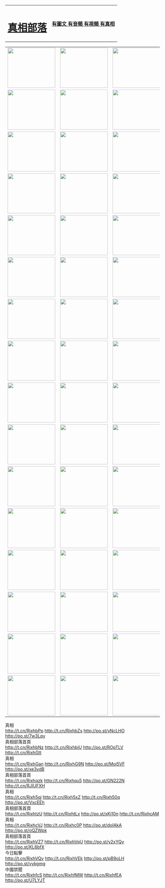 <table>
<tr>

<td>
	<H1><a href="http://26.is-a-liberal.com/zx/">真相部落</a></H1>
</td>
<td>
	<H4><a href="http://26.is-a-liberal.com/zx/">有圖文 有音頻 有視頻 有真相</a></H4>
</td>
</tr>

</table>
<table>
<tr>
	<td><a href="http://bl.77.38.is-a-socialist.com/xtr/107/"><img  src ="http://bl.77.38.is-a-socialist.com/pic/2017/02/107.jpg" width="155px" height="130px"></a></td>
	<td><a href="http://bl.77.38.is-a-socialist.com/xtr/829/"><img src ="http://bl.77.38.is-a-socialist.com/pic/2017/02/829.jpg" width="155px" height="130px"></a></td>
	<td><a href="http://bl.77.38.is-a-socialist.com/xtr/69/"><img  src ="http://bl.77.38.is-a-socialist.com/pic/2017/02/69.jpg" width="155px" height="130px"></a></td>
	<td><a href="http://bl.77.38.is-a-socialist.com/xtr/99/"><img  src ="http://bl.77.38.is-a-socialist.com/pic/2017/02/99.jpg" width="155px" height="130px"></a></td>
</tr>
<tr>
	<td><a href="http://bl.77.38.is-a-socialist.com/xtr/40/"><img  src ="http://bl.77.38.is-a-socialist.com/pic/2017/02/40.jpg" width="155px" height="130px"></a></td>
	<td><a href="http://bl.77.38.is-a-socialist.com/xtr/20/"><img  src ="http://bl.77.38.is-a-socialist.com/pic/2017/02/20.jpg" width="155px" height="130px"></a></td>
	<td><a href="http://bl.77.38.is-a-socialist.com/xtr/81/"><img  src ="http://bl.77.38.is-a-socialist.com/pic/2017/02/81.jpg" width="155px" height="130px"></a></td>
	<td><a href="http://bl.77.38.is-a-socialist.com/xtr/2/"><img  src ="http://bl.77.38.is-a-socialist.com/pic/2017/02/2.jpg" width="155px" height="130px"></a></td>
</tr>
<tr>
	<td><a href="http://bl.77.38.is-a-socialist.com/xtr/86/"><img  src ="http://bl.77.38.is-a-socialist.com/pic/2017/02/86.jpg" width="155px" height="130px"></a></td>
	<td><a href="http://bl.77.38.is-a-socialist.com/xtr/109/"><img  src ="http://bl.77.38.is-a-socialist.com/pic/2017/02/109.jpg" width="155px" height="130px"></a></td>
	<td><a href="http://bl.77.38.is-a-socialist.com/xtr/1378/"><img  src ="http://bl.77.38.is-a-socialist.com/pic/2017/02/1378.jpg" width="155px" height="130px"></a></td>
	<td><a href="http://bl.77.38.is-a-socialist.com/xtr/57/"><img  src ="http://bl.77.38.is-a-socialist.com/pic/2017/02/57.jpg" width="155px" height="130px"></a></td>
</tr>
<tr>
	<td><a href="http://bl.77.38.is-a-socialist.com/xtr/1219/"><img  src ="http://bl.77.38.is-a-socialist.com/pic/2017/02/1219.jpg" width="155px" height="130px"></a></td>
	<td><a href="http://bl.77.38.is-a-socialist.com/xtr/1220/"><img  src ="http://bl.77.38.is-a-socialist.com/pic/2017/02/1220.jpg" width="155px" height="130px"></a></td>
	<td><a href="http://bl.77.38.is-a-socialist.com/xtr/1221/"><img  src ="http://bl.77.38.is-a-socialist.com/pic/2017/02/1221.jpg" width="155px" height="130px"></a></td>
	<td><a href="http://bl.77.38.is-a-socialist.com/xtr/51/"><img  src ="http://bl.77.38.is-a-socialist.com/pic/2017/02/51.jpg" width="155px" height="130px"></a></td>
</tr>
<tr>
	<td><a href="http://bl.77.38.is-a-socialist.com/xtr/1055/"><img  src ="http://bl.77.38.is-a-socialist.com/pic/2017/02/1055.jpg" width="155px" height="130px"></a></td>
	<td><a href="http://bl.77.38.is-a-socialist.com/xtr/611/"><img  src ="http://bl.77.38.is-a-socialist.com/pic/2017/02/611.jpg" width="155px" height="130px"></a></td>
	<td><a href="http://bl.77.38.is-a-socialist.com/xtr/1121/"><img  src ="http://bl.77.38.is-a-socialist.com/pic/2017/02/1121.jpg" width="155px" height="130px"></a></td>
	<td><a href="http://bl.77.38.is-a-socialist.com/xtr/610/"><img  src ="http://bl.77.38.is-a-socialist.com/pic/2017/02/610.jpg" width="155px" height="130px"></a></td>
</tr>
<tr>
	<td><a href="http://bl.77.38.is-a-socialist.com/xtr/1128/"><img  src ="http://bl.77.38.is-a-socialist.com/pic/2017/02/1128.jpg" width="155px" height="130px"></a></td>
	<td><a href="http://bl.77.38.is-a-socialist.com/xtr/1395/"><img  src ="http://bl.77.38.is-a-socialist.com/pic/2017/02/1406.jpg" width="155px" height="130px"></a></td>
	<td><a href="http://bl.77.38.is-a-socialist.com/xtr/1407/"><img  src ="http://bl.77.38.is-a-socialist.com/pic/2017/02/1407.jpg" width="155px" height="130px"></a></td>
	<td><a href="http://bl.77.38.is-a-socialist.com/xtr/934/"><img  src ="http://bl.77.38.is-a-socialist.com/pic/2017/02/934.jpg" width="155px" height="130px"></a></td>
</tr>
<tr>
	<td><a href="http://bl.77.38.is-a-socialist.com/xtr/641/"><img  src ="http://bl.77.38.is-a-socialist.com/pic/2017/02/641.jpg" width="155px" height="130px"></a></td>
	<td><a href="http://bl.77.38.is-a-socialist.com/xtr/949/"><img  src ="http://bl.77.38.is-a-socialist.com/pic/2017/02/949.jpg" width="155px" height="130px"></a></td>
	<td><a href="http://bl.77.38.is-a-socialist.com/xtr/112/"><img  src ="http://bl.77.38.is-a-socialist.com/pic/2017/02/112.jpg" width="155px" height="130px"></a></td>
	<td><a href="http://bl.77.38.is-a-socialist.com/xtr/812/"><img  src ="http://bl.77.38.is-a-socialist.com/pic/2017/02/812.jpg" width="155px" height="130px"></a></td>
</tr>
<tr>
	<td><a href="http://bl.77.38.is-a-socialist.com/xtr/103/"><img  src ="http://bl.77.38.is-a-socialist.com/pic/2017/02/103.jpg" width="155px" height="130px"></a></td>
	<td><a href="http://bl.77.38.is-a-socialist.com/xtr/3/"><img  src ="http://bl.77.38.is-a-socialist.com/pic/2017/02/3.jpg" width="155px" height="130px"></a></td>
	<td><A HREF="http://bl.77.38.is-a-socialist.com/mp4/zx/2015/11/Lkmtt.mp4" target="_blank" title="蓮開滿天庭"><img  src="http://bl.77.38.is-a-socialist.com/pic/2015/11/Lkmtt3480_jssor.jpg"  width="155px" height="130px"></A></td>
	<td><A HREF="http://bl.77.38.is-a-socialist.com/mp4/zx/2015/11/2013513.mp4" target="_blank" title="飛旋的法輪"><img  src="http://bl.77.38.is-a-socialist.com/pic/2015/11/falun480_jssor.jpg"  width="155px" height="130px"></A></td>
</tr>
<tr>
	<td><A HREF="http://bl.77.38.is-a-socialist.com/mp4/zx/2015/11/NYParade.mp4" target="_blank" title="2004年4月10日法輪功紐約大遊行"><img  src="http://bl.77.38.is-a-socialist.com/pic/2015/11/nyparade480_jssor.jpg"  width="155px" height="130px"></A></td>
	<td><A HREF="http://bl.77.38.is-a-socialist.com/mp4/news617/2015/05/WEB_s28093.mp4" target="_blank" title="2015年世界法輪大法日特別報導"><img  src="http://bl.77.38.is-a-socialist.com/pic/2015/11/p6752711a666997037_jssor.jpg"  width="155px" height="130px"></A></td>
	<td><A HREF="http://bl.77.38.is-a-socialist.com/mp4/news829/2015/11/30211_326650.mp4" target="_blank" title="滄州綁架案連審四天 民眾抹淚稱審好人"><img  src="http://bl.77.38.is-a-socialist.com/pic/2015/11/changzhou2480_jssor.jpg"  width="155px" height="130px"></A></td>
	<td><A HREF="http://bl.77.38.is-a-socialist.com/mp4/mhph/2015/10/changzhou.mp4" target="_blank" title="滄州真相--獅城血淚"><img  src="http://bl.77.38.is-a-socialist.com/pic/2015/11/changzhou480_jssor.jpg"  width="155px" height="130px"></A></td>
</tr>
<tr>
	<td><A HREF="http://bl.77.38.is-a-socialist.com/mp4/mhjd/mhjd_55.mp4" target="_blank" title="正義律師與無罪辯護"><img  src="http://bl.77.38.is-a-socialist.com/pic/2015/11/wzbh480_jssor.jpg"  width="155px" height="130px"></A></td>
	<td><A HREF="http://bl.77.38.is-a-socialist.com/mp4/zx/2015/11/layerkcs.mp4" target="_blank" title="中國的良心--高智晟律師"><img  src="http://bl.77.38.is-a-socialist.com/pic/2015/11/layerkcs2480_jssor.jpg"  width="155px" height="130px"></A></td>
	<td><A HREF="http://bl.77.38.is-a-socialist.com/mp4/mhph/2015/10/szxl.mp4" target="_blank" title="神州血淚--北京、大慶、廣東、哈爾濱"><img  src="http://bl.77.38.is-a-socialist.com/pic/2015/11/szxl480_jssor.jpg"  width="155px" height="130px"></A></td>
	<td><A HREF="http://bl.77.38.is-a-socialist.com/mp4/zx/2015/11/TangShanFFXS.mp4" target="_blank" title="真相紀錄片：鳳凰新生"><img  src="http://bl.77.38.is-a-socialist.com/pic/2015/11/fhxs2480_jssor.jpg"  width="155px" height="130px"></A></td>
</tr>
<tr>
	<td><A HREF="http://bl.77.38.is-a-socialist.com/mp4/zx/2015/11/jidong.mp4" target="_blank" title="冀東監獄的罪惡"><img  src="http://bl.77.38.is-a-socialist.com/pic/2015/11/jidong480_jssor.jpg"  width="155px" height="130px"></A></td>
	<td><A HREF="http://bl.77.38.is-a-socialist.com/mp4/mhph/2015/10/tangshan.mp4" target="_blank" title="鳳凰血淚"><img  src="http://bl.77.38.is-a-socialist.com/pic/2015/11/tangshan480_jssor.jpg"  width="155px" height="130px"></A>
					</div></td>
	<td>	<A HREF="http://bl.77.38.is-a-socialist.com/mp4/mhph/2015/10/zfxtzxl.mp4" target="_blank" title="政法系統罪行錄--唐山篇"><img  src="http://bl.77.38.is-a-socialist.com/pic/2015/11/zfxtzxl480_jssor.jpg"  width="155px" height="130px"></A></td>
	<td><A HREF="http://bl.77.38.is-a-socialist.com/mp4/mhph/2015/10/QDBG.mp4" target="_blank" title="青島悲歌"><img  src="http://bl.77.38.is-a-socialist.com/pic/2015/10/qdbg2480_jssor.jpg"  width="155px" height="130px"></A></td>
</tr>
<tr>
	<td><A HREF="http://bl.77.38.is-a-socialist.com/mp4/mhph/2015/10/huludao.mp4" target="_blank" title="葫蘆島永恆的見證"><img  src="http://bl.77.38.is-a-socialist.com/pic/2015/10/huludao480_jssor.jpg"  width="155px" height="130px"></A></td>
	<td><A HREF="http://bl.77.38.is-a-socialist.com/mp4/mhph/2015/10/qbzx.mp4" target="_blank" title="湖畔泉邊聽真相-濟南泉城的傳奇"><img  src="http://bl.77.38.is-a-socialist.com/pic/2015/10/hupan480_jssor.jpg"  width="155px" height="130px"></A></td>
	<td><A HREF="http://bl.77.38.is-a-socialist.com/mp4/mhph/2015/10/baoding_dvd_v2.mp4" target="_blank" title="燕趙悲歌"><img  src="http://bl.77.38.is-a-socialist.com/pic/2015/10/yzbg480_jssor.jpg"  width="155px" height="130px"></A></td>
	<td><A HREF="http://bl.77.38.is-a-socialist.com/mp4/zx/2015/11/meihuashi_complete_ED2.0.mp4" target="_blank" title="梅花詩完整版"><img  src="http://bl.77.38.is-a-socialist.com/pic/2015/11/mhs480_jssor.jpg"  width="155px" height="130px"></A></td>
</tr>
<tr>
	<td><A HREF="http://bl.77.38.is-a-socialist.com/mp4/zx/2015/11/fengbei512k.mp4" target="_blank" title="豐碑"><img  src="http://bl.77.38.is-a-socialist.com/pic/2015/11/fongbei480_jssor.jpg"  width="155px" height="130px"></A></td>
	<td><A HREF="http://bl.77.38.is-a-socialist.com/mp4/zx/2015/11/fytdxComplete.mp4" target="_blank" title="風雨天地行全集"><img  src="http://bl.77.38.is-a-socialist.com/pic/2015/11/fytdxWhite480_jssor.jpg"  width="155px" height="130px"></A></td>
	<td><A HREF="http://bl.77.38.is-a-socialist.com/mp4/zx/2015/11/JianZheng.mp4" target="_blank" title="見證"><img  src="http://bl.77.38.is-a-socialist.com/pic/2015/11/witness480_jssor.jpg"  width="155px" height="130px"></A></td>
	<td><A HREF="http://bl.77.38.is-a-socialist.com/mp4/mhph/2015/10/hcym.mp4" target="_blank" title="紅朝陰謀"><img  src="http://bl.77.38.is-a-socialist.com/pic/2015/10/hcym480_jssor.jpg"  width="155px" height="130px"></A></td>
</tr>
<tr>
	<td><A HREF="http://bl.77.38.is-a-socialist.com/mp4/zx/2015/11/zfzxPalV3.mp4" target="_blank" title="是自焚還是騙局"><img  src="http://bl.77.38.is-a-socialist.com/pic/2015/11/zfzx4805_jssor.jpg"  width="155px" height="130px"></A></td>
	<td><A HREF="http://bl.77.38.is-a-socialist.com/mp4/zx/2015/11/lsdspMsyTd.mp4" target="_blank" title="歷史的審判"><img  src="http://bl.77.38.is-a-socialist.com/pic/2015/11/lsdsp480_jssor.jpg"  width="155px" height="130px"></A></td>
	<td><A HREF="http://bl.77.38.is-a-socialist.com/mp4/news886/2015/11/concat886.mp4" target="_blank" title="一周全球控告江澤民"><img  src="http://bl.77.38.is-a-socialist.com/pic/2015/11/news886480_jssor.jpg"  width="155px" height="130px"></A></td>
	<td><A HREF="http://bl.77.38.is-a-socialist.com/mp4/news1378/2014/08/CQSD_s0_e4_v2_i0-CQSD_4-video.mp4" target="_blank" title="歐洲的抉擇"><img  src="http://bl.77.38.is-a-socialist.com/pic/2015/11/p5143421a564166643-ss_jssor.jpg"  width="155px" height="130px"></A></td>
</tr>
<tr>
	<td><A HREF="http://bl.77.38.is-a-socialist.com/mp4/zx/2015/11/hk20150720parade.mp4" target="_blank" title="港法輪功反迫害大遊行 大陸遊客震撼"><img  src="http://bl.77.38.is-a-socialist.com/pic/2015/11/281098-ss_jssor.jpg"  width="155px" height="130px"></A></td>
	<td><A HREF="http://bl.77.38.is-a-socialist.com/mp4/zx/2015/11/20150720hkParade512k.mp4" target="_blank" title="香港法輪功720遊行聲援訴江潮"><img  src="http://bl.77.38.is-a-socialist.com/pic/2015/11/2015720parade480_jssor.jpg"  width="155px" height="130px"></A></td>
	<td><A HREF="http://bl.77.38.is-a-socialist.com/mp4/zx/2015/11/hktdc512.mp4" target="_blank" title="香港退黨潮"><img  src="http://bl.77.38.is-a-socialist.com/pic/2015/11/hktdc480_jssor.jpg"  width="155px" height="130px"></A></td>
	<td><A HREF="http://bl.77.38.is-a-socialist.com/mp4/news413/2015/11/concat413.mp4" target="_blank" title="本月退黨精選"><img  src="http://bl.77.38.is-a-socialist.com/pic/2015/11/tuidang480_jssor.jpg"  width="155px" height="130px"></A></td>
</tr>
<tr>
	<td><A HREF="http://bl.77.38.is-a-socialist.com/mp4/news823/2015/11/TSZG_British_1_QA_A_TSZG-61-1_XinHaoNianZuoZh_P617180.mp4" target="_blank" title="辛灝年：紀念《九評共產黨》發表十週年演講"><img  src="http://bl.77.38.is-a-socialist.com/pic/2015/11/xhn9p10480_jssor.jpg"  width="155px" height="130px"></A></td>
	<td><A HREF="http://bl.77.38.is-a-socialist.com/mp4/news57/2015/11/JPGCD8.mp4" target="_blank" title="【九評之八】評中國共產黨的邪教本質"><img  src="http://bl.77.38.is-a-socialist.com/pic/2015/11/9pkcd8p480_jssor.jpg"  width="155px" height="130px"></A></td>
	<td><A HREF="http://bl.77.38.is-a-socialist.com/mp4/other/kao.Chih.Sheng_story.mp4"  target="_blank" title="超越恐懼:高智晟的故事"				style="font-size:20px;"><img src="http://bl.77.38.is-a-socialist.com/pic/2016/12/GZS201408070902.jpg"  width="155px" height="130px">
						</A></td>
	<td><A HREF="http://bl.77.38.is-a-socialist.com/mp4/zx/2016/11/oh10yearsInv.mp4"  target="_blank" title="紀錄片《活摘 十年調查》完整版" style="font-size:20px;"><img src="http://bl.77.38.is-a-socialist.com/pic/2016/11/10yearsOHinv.jpg"  width="155px" height="130px">
						</A></td>
</tr>
</table>


<div class="linkbox"><div class="title">真相<div id="url">  <a href="http://t.cn/RixhbPp" target=_blank>http://t.cn/RixhbPp</a>    <a href="http://t.cn/RixhbZs" target=_blank>http://t.cn/RixhbZs</a>    <a href="http://po.st/vNcLHO" target=_blank>http://po.st/vNcLHO</a>    <a href="http://po.st/7w3Lqy" target=_blank>http://po.st/7w3Lqy</a>  </div></div><div class="title">真相部落首頁<div id="url">  <a href="http://t.cn/RixhbNz" target=_blank>http://t.cn/RixhbNz</a>    <a href="http://t.cn/RixhbjU" target=_blank>http://t.cn/RixhbjU</a>    <a href="http://po.st/ROpTLV" target=_blank>http://po.st/ROpTLV</a>    <a href="http://t.cn/RixhGtt" target=_blank>http://t.cn/RixhGtt</a>  </div></div><div class="title">真相<div id="url">  <a href="http://t.cn/RixhGan" target=_blank>http://t.cn/RixhGan</a>    <a href="http://t.cn/RixhG9N" target=_blank>http://t.cn/RixhG9N</a>    <a href="http://po.st/Moi5VF" target=_blank>http://po.st/Moi5VF</a>    <a href="http://po.st/xe3vdB" target=_blank>http://po.st/xe3vdB</a>  </div></div><div class="title">真相部落首頁<div id="url">  <a href="http://t.cn/Rixhqzk" target=_blank>http://t.cn/Rixhqzk</a>    <a href="http://t.cn/Rixhqu5" target=_blank>http://t.cn/Rixhqu5</a>    <a href="http://po.st/GN222N" target=_blank>http://po.st/GN222N</a>    <a href="http://t.cn/RJIUFXH" target=_blank>http://t.cn/RJIUFXH</a>  </div></div><div class="title">真相<div id="url">  <a href="http://t.cn/Rixh5qj" target=_blank>http://t.cn/Rixh5qj</a>    <a href="http://t.cn/Rixh5xZ" target=_blank>http://t.cn/Rixh5xZ</a>    <a href="http://t.cn/Rixh50q" target=_blank>http://t.cn/Rixh50q</a>    <a href="http://po.st/VxcEEh" target=_blank>http://po.st/VxcEEh</a>  </div></div><div class="title">真相部落首頁<div id="url">  <a href="http://t.cn/RixhtzU" target=_blank>http://t.cn/RixhtzU</a>    <a href="http://t.cn/RixhtLx" target=_blank>http://t.cn/RixhtLx</a>    <a href="http://po.st/xKj10n" target=_blank>http://po.st/xKj10n</a>    <a href="http://t.cn/RixhcAM" target=_blank>http://t.cn/RixhcAM</a>  </div></div><div class="title">真相<div id="url">  <a href="http://t.cn/RixhcVJ" target=_blank>http://t.cn/RixhcVJ</a>    <a href="http://t.cn/Rixhc0P" target=_blank>http://t.cn/Rixhc0P</a>    <a href="http://po.st/doIAkA" target=_blank>http://po.st/doIAkA</a>    <a href="http://po.st/oQZWpk" target=_blank>http://po.st/oQZWpk</a>  </div></div><div class="title">真相部落首頁<div id="url">  <a href="http://t.cn/RixhVZ7" target=_blank>http://t.cn/RixhVZ7</a>    <a href="http://t.cn/RixhVqU" target=_blank>http://t.cn/RixhVqU</a>    <a href="http://po.st/y2xYQy" target=_blank>http://po.st/y2xYQy</a>    <a href="http://po.st/KL6bfX" target=_blank>http://po.st/KL6bfX</a>  </div></div><div class="title">今日點擊<div id="url">  <a href="http://t.cn/RixhVQv" target=_blank>http://t.cn/RixhVQv</a>    <a href="http://t.cn/RixhVEk" target=_blank>http://t.cn/RixhVEk</a>    <a href="http://po.st/pB9oLH" target=_blank>http://po.st/pB9oLH</a>    <a href="http://po.st/vykgmg" target=_blank>http://po.st/vykgmg</a>  </div></div><div class="title">中國禁聞<div id="url">  <a href="http://t.cn/RixhfcS" target=_blank>http://t.cn/RixhfcS</a>    <a href="http://t.cn/RixhfMW" target=_blank>http://t.cn/RixhfMW</a>    <a href="http://t.cn/RixhfEA" target=_blank>http://t.cn/RixhfEA</a>    <a href="http://po.st/U7LYJT" target=_blank>http://po.st/U7LYJT</a>  </div></div></div>

